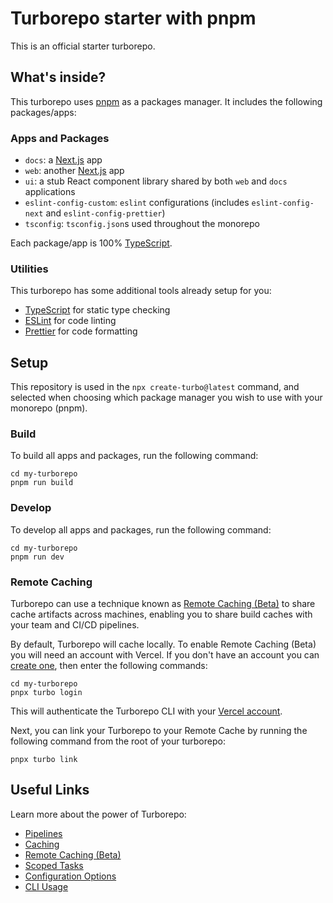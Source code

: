 # Turborepo starter with pnpm

This is an official starter turborepo.

## What's inside?

This turborepo uses [pnpm](https://pnpm.io) as a packages manager. It includes the following packages/apps:

### Apps and Packages

-  `docs`: a [Next.js](https://nextjs.org) app
-  `web`: another [Next.js](https://nextjs.org) app
-  `ui`: a stub React component library shared by both `web` and `docs` applications
-  `eslint-config-custom`: `eslint` configurations (includes `eslint-config-next` and `eslint-config-prettier`)
-  `tsconfig`: `tsconfig.json`s used throughout the monorepo

Each package/app is 100% [TypeScript](https://www.typescriptlang.org/).

### Utilities

This turborepo has some additional tools already setup for you:

-  [TypeScript](https://www.typescriptlang.org/) for static type checking
-  [ESLint](https://eslint.org/) for code linting
-  [Prettier](https://prettier.io) for code formatting

## Setup

This repository is used in the `npx create-turbo@latest` command, and selected when choosing which package manager you wish to use with your monorepo (pnpm).

### Build

To build all apps and packages, run the following command:

```
cd my-turborepo
pnpm run build
```

### Develop

To develop all apps and packages, run the following command:

```
cd my-turborepo
pnpm run dev
```

### Remote Caching

Turborepo can use a technique known as [Remote Caching (Beta)](https://turborepo.org/docs/core-concepts/remote-caching) to share cache artifacts across machines, enabling you to share build caches with your team and CI/CD pipelines.

By default, Turborepo will cache locally. To enable Remote Caching (Beta) you will need an account with Vercel. If you don't have an account you can [create one](https://vercel.com/signup), then enter the following commands:

```
cd my-turborepo
pnpx turbo login
```

This will authenticate the Turborepo CLI with your [Vercel account](https://vercel.com/docs/concepts/personal-accounts/overview).

Next, you can link your Turborepo to your Remote Cache by running the following command from the root of your turborepo:

```
pnpx turbo link
```

## Useful Links

Learn more about the power of Turborepo:

-  [Pipelines](https://turborepo.org/docs/core-concepts/pipelines)
-  [Caching](https://turborepo.org/docs/core-concepts/caching)
-  [Remote Caching (Beta)](https://turborepo.org/docs/core-concepts/remote-caching)
-  [Scoped Tasks](https://turborepo.org/docs/core-concepts/scopes)
-  [Configuration Options](https://turborepo.org/docs/reference/configuration)
-  [CLI Usage](https://turborepo.org/docs/reference/command-line-reference)
